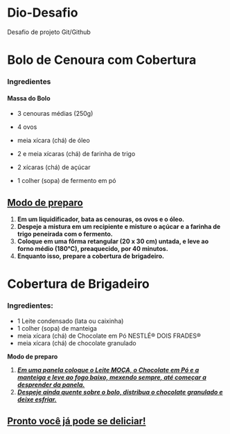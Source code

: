 # Dio-Desafio
Desafio de projeto Git/Github

# **Bolo de Cenoura com Cobertura** 

### Ingredientes

#### Massa do Bolo

- 3 cenouras médias (250g)

- 4 ovos

- meia xícara (chá) de óleo

- 2 e meia xícaras (chá) de farinha de trigo

- 2 xícaras (chá) de açúcar

- 1 colher (sopa) de fermento em pó

## <u>Modo de preparo</u>

1. **Em um liquidificador, bata as cenouras, os ovos e o óleo.**
2. **Despeje a mistura em um recipiente e misture o açúcar e a farinha de trigo peneirada com o fermento.**
3. **Coloque em uma fôrma retangular (20 x 30 cm) untada, e leve ao forno médio (180°C), preaquecido, por 40 minutos.**
4. **Enquanto isso, prepare a cobertura de brigadeiro.**

# Cobertura de Brigadeiro

### Ingredientes:

- 1 Leite condensado (lata ou caixinha)
- 1 colher (sopa) de manteiga
- meia xícara (chá) de Chocolate em Pó NESTLÉ® DOIS FRADES®
- meia xícara (chá) de chocolate granulado

**Modo de preparo**

1. <u>***Em uma panela coloque o Leite MOÇA, o Chocolate em Pó e a manteiga e leve ao fogo baixo, mexendo sempre, até começar a desprender da panela.***</u>
2. <u>***Despeje ainda quente sobre o bolo, distribua o chocolate granulado e deixe esfriar.***</u>

## <u>Pronto você já pode se deliciar!</u>

